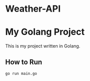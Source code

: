 # Weather-API


# My  Golang Project

This is my  project written in Golang.

## How to Run

```sh
go run main.go
